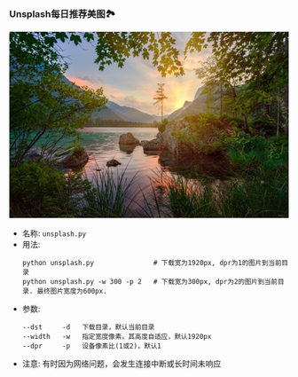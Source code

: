 ### Unsplash每日推荐美图🏞
![unsplash_600_x_400](./example.jpg)
- 名称: `unsplash.py`
- 用法:
  ```
  python unsplash.py               # 下载宽为1920px, dpr为1的图片到当前目录
  python unsplash.py -w 300 -p 2   # 下载宽为300px, dpr为2的图片到当前目录. 最终图片宽度为600px.
  ```
- 参数: 
  ```
  --dst     -d   下载目录，默认当前目录
  --width   -w   指定宽度像素，其高度自适应，默认1920px
  --dpr     -p   设备像素比(1或2)，默认1
  ```
- 注意: 有时因为网络问题，会发生连接中断或长时间未响应
